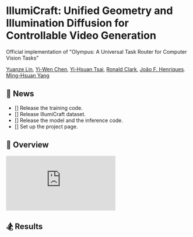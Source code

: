 # IllumiCraft: Unified Geometry and Illumination Diffusion for Controllable Video Generation  <br />

Official implementation of "Olympus: A Universal Task Router for Computer Vision Tasks" 

[Yuanze Lin](https://yuanze-lin.me/), [Yi-Wen Chen](https://wenz116.github.io/), [Yi-Hsuan Tsai](https://sites.google.com/site/yihsuantsai/), [Ronald Clark](https://www.ron-clark.com/), [João F. Henriques](https://www.robots.ox.ac.uk/~joao/). [Ming-Hsuan Yang](https://faculty.ucmerced.edu/mhyang/)

## :mega:  News
- [] Release the training code.
- [] Release IllumiCraft dataset.
- [] Release the model and the inference code.
- [] Set up the project page.
  
## :low_brightness: Overview 

![image](https://github.com/yuanze-lin/IllumiCraft/blob/main/asset/framework.pdf)

## :snowboarder: Results
